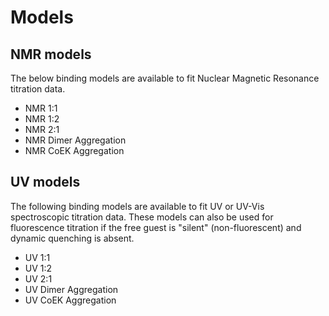 # Models

## NMR models

The below binding models are available to fit Nuclear Magnetic Resonance titration data.

* NMR 1:1
* NMR 1:2
* NMR 2:1
* NMR Dimer Aggregation
* NMR CoEK Aggregation

## UV models

The following binding models are available to fit UV or UV-Vis spectroscopic titration data. These models can also be used for fluorescence titration if the free guest is "silent" (non-fluorescent) and dynamic quenching is absent.

* UV 1:1
* UV 1:2
* UV 2:1
* UV Dimer Aggregation
* UV CoEK Aggregation
